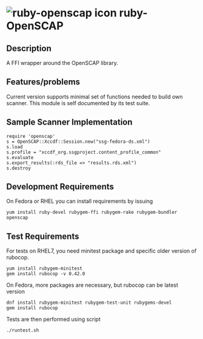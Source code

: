 ![ruby-openscap icon](http://isimluk.fedorapeople.org/ruby-OpenSCAP-small.png) ruby-OpenSCAP
=============

Description
-------------
A FFI wrapper around the OpenSCAP library.

Features/problems
-------------
Current version supports minimal set of functions needed to build own scanner. This module
is self documented by its test suite.

Sample Scanner Implementation
-------------

    require 'openscap'
    s = OpenSCAP::Xccdf::Session.new("ssg-fedora-ds.xml")
    s.load
    s.profile = "xccdf_org.ssgproject.content_profile_common"
    s.evaluate
    s.export_results(:rds_file => "results.rds.xml")
    s.destroy

Development Requirements
-------------
On Fedora or RHEL you can install requirements by issuing

    yum install ruby-devel rubygem-ffi rubygem-rake rubygem-bundler openscap

Test Requirements
-------------
For tests on RHEL7, you need minitest package and specific older version of rubocop.

    yum install rubygem-minitest
    gem install rubocop -v 0.42.0

On Fedora, more packages are necessary, but rubocop can be latest version

    dnf install rubygem-minitest rubygem-test-unit rubygems-devel
    gem install rubocop

Tests are then performed using script

    ./runtest.sh

